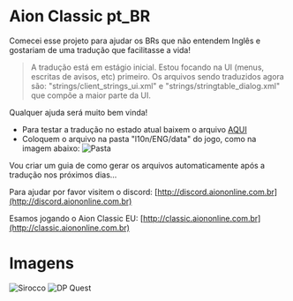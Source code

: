 # Aion Classic pt_BR

Comecei esse projeto para ajudar os BRs que não entendem Inglês e gostariam de uma tradução que facilitasse a vida!

> A tradução está em estágio inicial. Estou focando na UI (menus, escritas de avisos, etc) primeiro.
> Os arquivos sendo traduzidos agora são: "strings/client_strings_ui.xml" e "strings/stringtable_dialog.xml" que compõe a maior parte da UI.

Qualquer ajuda será muito bem vinda!

- Para testar a tradução no estado atual baixem o arquivo [AQUI](https://github.com/giordanidev/aion-classic-ptbr/raw/main/teste/data_ptbr.pak)
- Coloquem o arquivo na pasta "l10n/ENG/data" do jogo, como na imagem abaixo:
![Pasta](https://i.imgur.com/2YwIkRS.png)

Vou criar um guia de como gerar os arquivos automaticamente após a tradução nos próximos dias...

Para ajudar por favor visitem o discord: [http://discord.aiononline.com.br](http://discord.aiononline.com.br)

Esamos jogando o Aion Classic EU: [http://classic.aiononline.com.br](http://classic.aiononline.com.br)


# Imagens
![Sirocco](https://imgur.com/PK3elax.png)
![DP Quest](https://imgur.com/fn51O0Z.png)